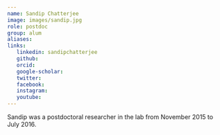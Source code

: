 ```yaml
---
name: Sandip Chatterjee
image: images/sandip.jpg
role: postdoc
group: alum
aliases:
links:
   linkedin: sandipchatterjee
   github:
   orcid: 
   google-scholar:
   twitter:
   facebook:
   instagram: 
   youtube:
---
```


Sandip was a postdoctoral researcher in the lab from November 2015 to July 2016.